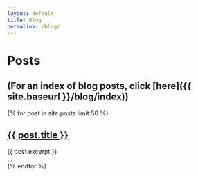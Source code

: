 ```yaml
---
layout: default
title: Blog
permalink: /blog/
---
```


# Posts

(For an index of blog posts, click [here]({{ site.baseurl }}/blog/index))
---
<div class="posts">
    {% for post in site.posts limit:50 %}
        <article class="post">
            <h2><a href="{{ site.baseurl }}{{ post.url }}">{{ post.title }}</a></h2>
            <div class="entry">
                {{ post.excerpt }}
            </div>
            <a href="{{ site.baseurl }}{{ post.url }}" class="read-more">...</a>
        </article>
    {% endfor %}
</div>
